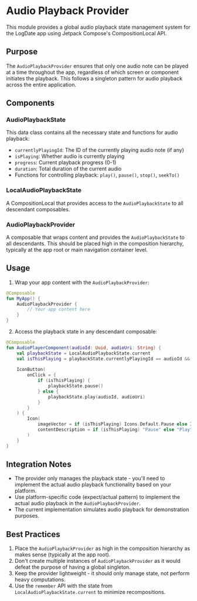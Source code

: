 # Audio Playback Provider

This module provides a global audio playback state management system for the LogDate app using Jetpack Compose's CompositionLocal API.

## Purpose

The `AudioPlaybackProvider` ensures that only one audio note can be played at a time throughout the app, regardless of which screen or component initiates the playback. This follows a singleton pattern for audio playback across the entire application.

## Components

### AudioPlaybackState

This data class contains all the necessary state and functions for audio playback:

- `currentlyPlayingId`: The ID of the currently playing audio note (if any)
- `isPlaying`: Whether audio is currently playing
- `progress`: Current playback progress (0-1)
- `duration`: Total duration of the current audio
- Functions for controlling playback: `play()`, `pause()`, `stop()`, `seekTo()`

### LocalAudioPlaybackState

A CompositionLocal that provides access to the `AudioPlaybackState` to all descendant composables.

### AudioPlaybackProvider

A composable that wraps content and provides the `AudioPlaybackState` to all descendants. This should be placed high in the composition hierarchy, typically at the app root or main navigation container level.

## Usage

1. Wrap your app content with the `AudioPlaybackProvider`:

```kotlin
@Composable
fun MyApp() {
    AudioPlaybackProvider {
        // Your app content here
    }
}
```

2. Access the playback state in any descendant composable:

```kotlin
@Composable
fun AudioPlayerComponent(audioId: Uuid, audioUri: String) {
    val playbackState = LocalAudioPlaybackState.current
    val isThisPlaying = playbackState.currentlyPlayingId == audioId && playbackState.isPlaying
    
    IconButton(
        onClick = { 
            if (isThisPlaying) {
                playbackState.pause()
            } else {
                playbackState.play(audioId, audioUri)
            }
        }
    ) {
        Icon(
            imageVector = if (isThisPlaying) Icons.Default.Pause else Icons.Default.PlayArrow,
            contentDescription = if (isThisPlaying) "Pause" else "Play"
        )
    }
}
```

## Integration Notes

- The provider only manages the playback state - you'll need to implement the actual audio playback functionality based on your platform.
- Use platform-specific code (expect/actual pattern) to implement the actual audio playback in the `AudioPlaybackProvider`.
- The current implementation simulates audio playback for demonstration purposes.

## Best Practices

1. Place the `AudioPlaybackProvider` as high in the composition hierarchy as makes sense (typically at the app root).
2. Don't create multiple instances of `AudioPlaybackProvider` as it would defeat the purpose of having a global singleton.
3. Keep the provider lightweight - it should only manage state, not perform heavy computations.
4. Use the `remember` API with the state from `LocalAudioPlaybackState.current` to minimize recompositions.